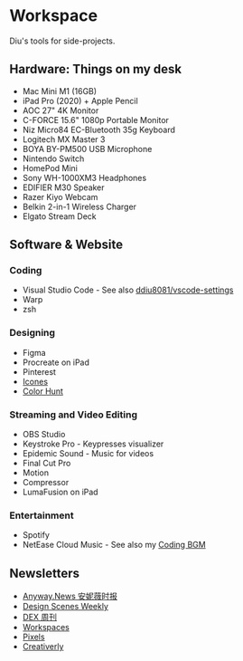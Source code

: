 # Workspace

Diu's tools for side-projects.

## Hardware: Things on my desk

- Mac Mini M1 (16GB)
- iPad Pro (2020) + Apple Pencil
- AOC 27" 4K Monitor
- C-FORCE 15.6" 1080p Portable Monitor
- Niz Micro84 EC-Bluetooth 35g Keyboard
- Logitech MX Master 3
- BOYA BY-PM500 USB Microphone
- Nintendo Switch
- HomePod Mini
- Sony WH-1000XM3 Headphones
- EDIFIER M30 Speaker
- Razer Kiyo Webcam
- Belkin 2-in-1 Wireless Charger
- Elgato Stream Deck

## Software & Website

### Coding

- Visual Studio Code - See also [ddiu8081/vscode-settings](https://github.com/ddiu8081/vscode-settings)
- Warp
- zsh

### Designing

- Figma
- Procreate on iPad
- Pinterest
- [Icones](https://icones.netlify.app/)
- [Color Hunt](https://colorhunt.co/)

### Streaming and Video Editing

- OBS Studio
- Keystroke Pro - Keypresses visualizer
- Epidemic Sound - Music for videos
- Final Cut Pro
- Motion
- Compressor
- LumaFusion on iPad

### Entertainment

- Spotify
- NetEase Cloud Music - See also my [Coding BGM](https://ddiu.io/playlist)

## Newsletters

- [Anyway.News 安妮薇时报](https://anyway.fm/news/)
- [Design Scenes Weekly](https://designscenes.zhubai.love/)
- [DEX 周刊](https://dex.zhubai.love/)
- [Workspaces](https://www.workspaces.xyz/)
- [Pixels](https://klart.io/pixels)
- [Creativerly](https://creativerly.com/)

